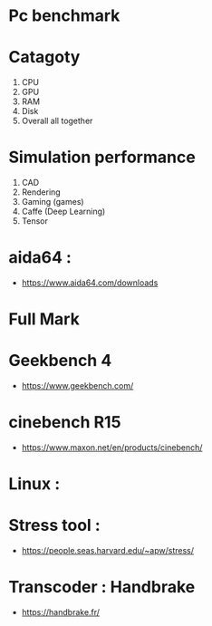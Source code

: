 # Pc benchmark 

# Catagoty 
1. CPU 
2. GPU
3. RAM
4. Disk
5. Overall all together

# Simulation performance 
1. CAD
2. Rendering
3. Gaming (games)
4. Caffe (Deep Learning) 
5. Tensor

# aida64 : 
- https://www.aida64.com/downloads

# Full Mark 

# Geekbench 4 
- https://www.geekbench.com/

# cinebench R15
- https://www.maxon.net/en/products/cinebench/

# Linux : 
# Stress tool : 
 - https://people.seas.harvard.edu/~apw/stress/

# Transcoder : Handbrake
- https://handbrake.fr/
